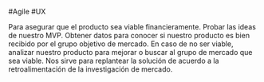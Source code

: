 #Agile #UX

Para asegurar que el producto sea viable financieramente.
Probar las ideas de nuestro MVP.
Obtener datos para conocer si nuestro producto es bien recibido por el grupo objetivo de mercado.
En caso de no ser viable, analizar nuestro producto para mejorar o buscar al grupo de mercado que sea viable.
Nos sirve para replantear la solución de acuerdo a la retroalimentación de la investigación de mercado.
